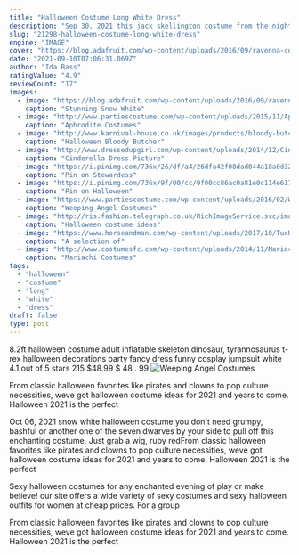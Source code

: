 ```yaml
---
title: "Halloween Costume Long White Dress"
description: "Sep 30, 2021 this jack skellington costume from the nightmare before christmas includes a jacket, bowtie and mask  all you need to complete your look as halloween towns hero is a white"
slug: "21298-halloween-costume-long-white-dress"
engine: "IMAGE"
cover: "https://blog.adafruit.com/wp-content/uploads/2016/09/ravenna-cosplay.jpg"
date: "2021-09-10T07:06:31.069Z"
author: "Ida Bass"
ratingValue: "4.9"
reviewCount: "17"
images:
  - image: "https://blog.adafruit.com/wp-content/uploads/2016/09/ravenna-cosplay.jpg"
    caption: "Stunning Snow White"
  - image: "http://www.partiescostume.com/wp-content/uploads/2015/11/Aphrodite-Costume.jpg"
    caption: "Aphrodite Costumes"
  - image: "http://www.karnival-house.co.uk/images/products/bloody-butcher-adult-fancy-dress-costume32658.jpg"
    caption: "Halloween Bloody Butcher"
  - image: "http://www.dressedupgirl.com/wp-content/uploads/2014/12/Cinderella-Dress-Pattern.jpg"
    caption: "Cinderella Dress Picture"
  - image: "https://i.pinimg.com/736x/26/df/a4/26dfa42f08dad044a18a0d321140bc64.jpg"
    caption: "Pin on Stewardess"
  - image: "https://i.pinimg.com/736x/9f/00/cc/9f00cc86ac0a81e0c114e617be5a15d4.jpg"
    caption: "Pin on Halloween"
  - image: "https://www.partiescostume.com/wp-content/uploads/2016/02/Weeping-Angel-Costume-Doctor-Who.jpg"
    caption: "Weeping Angel Costumes"
  - image: "http://ris.fashion.telegraph.co.uk/RichImageService.svc/imagecontent/1/TMG11146006/m/chloenew_3065803a.jpg"
    caption: "Halloween costume ideas"
  - image: "https://www.horseandman.com/wp-content/uploads/2017/10/TuxHorse1.jpg"
    caption: "A selection of"
  - image: "http://www.costumesfc.com/wp-content/uploads/2014/11/Mariachi-Girl-Costume.jpg"
    caption: "Mariachi Costumes"
tags:
  - "halloween"
  - "costume"
  - "long"
  - "white"
  - "dress"
draft: false
type: post
---
```


8.2ft halloween costume adult inflatable skeleton dinosaur, tyrannosaurus t-rex halloween decorations party fancy dress funny cosplay jumpsuit white 4.1 out of 5 stars 215 $48.99 $ 48 . 99
![Weeping Angel Costumes](https://www.partiescostume.com/wp-content/uploads/2016/02/Weeping-Angel-Costume-Doctor-Who.jpg "Weeping Angel Costumes")

From classic halloween favorites like pirates and clowns to pop culture necessities, weve got halloween costume ideas for 2021 and years to come. Halloween 2021 is the perfect
<!--inArticleAds-->

<!--galleryOne-->

Oct 06, 2021 snow white halloween costume you don't need grumpy, bashful or another one of the seven dwarves by your side to pull off this enchanting costume. Just grab a wig, ruby redFrom classic halloween favorites like pirates and clowns to pop culture necessities, weve got halloween costume ideas for 2021 and years to come. Halloween 2021 is the perfect
<!--inArticleAds-->

<!--galleryTwo-->

Sexy halloween costumes for any enchanted evening of play or make believe! our site offers a wide variety of sexy costumes and sexy halloween outfits for women at cheap prices. For a group
<!--galleryThree-->

From classic halloween favorites like pirates and clowns to pop culture necessities, weve got halloween costume ideas for 2021 and years to come. Halloween 2021 is the perfect